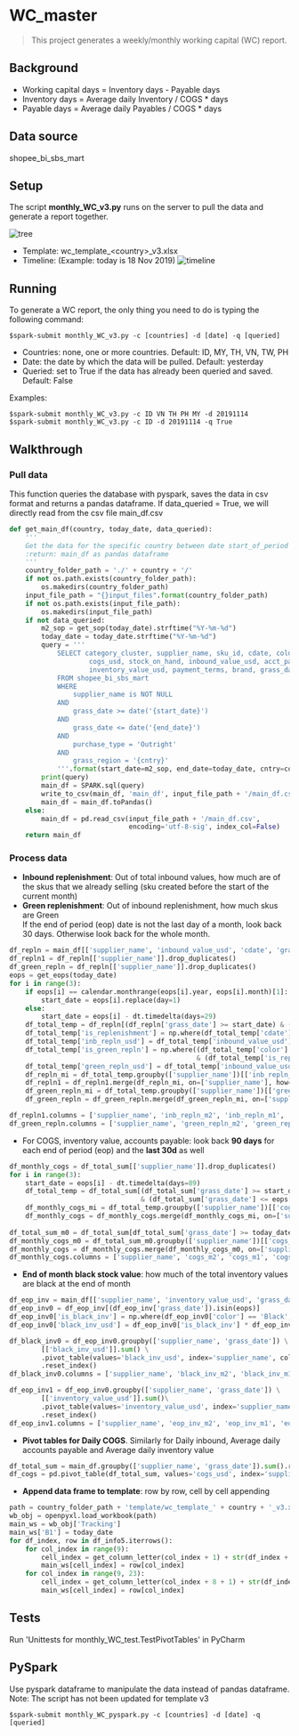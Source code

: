 # WC_master
> This project generates a weekly/monthly working capital (WC) report.

## Background
* Working capital days = Inventory days - Payable days
* Inventory days = Average daily Inventory / COGS * days
* Payable days = Average daily Payables / COGS * days

## Data source 
shopee_bi_sbs_mart

## Setup
The script __monthly_WC_v3.py__ runs on the server to pull the data and generate a report together. 
            
![tree](https://github.com/shinpark3/WC_master/blob/master/images/tree.jpg)

* Template: wc_template_\<country\>_v3.xlsx
* Timeline: (Example: today is 18 Nov 2019)
![timeline](https://github.com/shinpark3/WC_master/blob/master/images/timeline.png)

## Running
To generate a WC report, the only thing you need to do is typing the following command:
```
$spark-submit monthly_WC_v3.py -c [countries] -d [date] -q [queried]
```
- Countries: none, one or more countries. Default: ID, MY, TH, VN, TW, PH
- Date: the date by which the data will be pulled. Default: yesterday 
- Queried: set to True if the data has already been queried and saved. Default: False

Examples:
```
$spark-submit monthly_WC_v3.py -c ID VN TH PH MY -d 20191114 
$spark-submit monthly_WC_v3.py -c ID -d 20191114 -q True
```

## Walkthrough
### Pull data
This function queries the database with pyspark, saves the data in csv format and returns a pandas dataframe.
If data_queried = True, we will directly read from the csv file main_df.csv
```python
def get_main_df(country, today_date, data_queried):
    '''
    Get the data for the specific country between date start_of_period (sop) and today_date
    :return: main_df as pandas dataframe
    '''
    country_folder_path = './' + country + '/'
    if not os.path.exists(country_folder_path):
        os.makedirs(country_folder_path)
    input_file_path = "{}input_files".format(country_folder_path)
    if not os.path.exists(input_file_path):
        os.makedirs(input_file_path)
    if not data_queried:
        m2_sop = get_sop(today_date).strftime("%Y-%m-%d")
        today_date = today_date.strftime("%Y-%m-%d")
        query = '''
            SELECT category_cluster, supplier_name, sku_id, cdate, color,
                    cogs_usd, stock_on_hand, inbound_value_usd, acct_payables_usd, 
                    inventory_value_usd, payment_terms, brand, grass_date 
            FROM shopee_bi_sbs_mart
            WHERE
                supplier_name is NOT NULL
            AND
                grass_date >= date('{start_date}')
            AND
                grass_date <= date('{end_date}')
            AND
                purchase_type = 'Outright'
            AND 
                grass_region = '{cntry}'
            '''.format(start_date=m2_sop, end_date=today_date, cntry=country)
        print(query)
        main_df = SPARK.sql(query)
        write_to_csv(main_df, 'main_df', input_file_path + '/main_df.csv')
        main_df = main_df.toPandas()
    else:
        main_df = pd.read_csv(input_file_path + '/main_df.csv',
                              encoding='utf-8-sig', index_col=False)
    return main_df
```

### Process data
* __Inbound replenishment__: Out of total inbound values, how much are of the skus that we already selling (sku created before the start of the current month)
* __Green replenishment__: Out of inbound replenishment, how much skus are Green  
If the end of period (eop) date is not the last day of a month, look back 30 days. Otherwise look back for the whole month.  
```python
df_repln = main_df[['supplier_name', 'inbound_value_usd', 'cdate', 'grass_date', 'color']]
df_repln1 = df_repln[['supplier_name']].drop_duplicates()
df_green_repln = df_repln[['supplier_name']].drop_duplicates()
eops = get_eops(today_date)
for i in range(3):
    if eops[i] == calendar.monthrange(eops[i].year, eops[i].month)[1]:
        start_date = eops[i].replace(day=1)
    else:
        start_date = eops[i] - dt.timedelta(days=29)
    df_total_temp = df_repln[(df_repln['grass_date'] >= start_date) & (df_repln['grass_date'] <= eops[i])]
    df_total_temp['is_replenishment'] = np.where(df_total_temp['cdate'] < start_date, 1, 0)
    df_total_temp['inb_repln_usd'] = df_total_temp['inbound_value_usd'] * df_total_temp['is_replenishment']
    df_total_temp['is_green_repln'] = np.where((df_total_temp['color'] == 'Green')
                                               & (df_total_temp['is_replenishment'] == 1), 1, 0)
    df_total_temp['green_repln_usd'] = df_total_temp['inbound_value_usd'] * df_total_temp['is_green_repln']
    df_repln_mi = df_total_temp.groupby(['supplier_name'])[['inb_repln_usd']].sum()
    df_repln1 = df_repln1.merge(df_repln_mi, on=['supplier_name'], how='left')
    df_green_repln_mi = df_total_temp.groupby(['supplier_name'])[['green_repln_usd']].sum()
    df_green_repln = df_green_repln.merge(df_green_repln_mi, on=['supplier_name'], how='left')

df_repln1.columns = ['supplier_name', 'inb_repln_m2', 'inb_repln_m1', 'inb_repln_m0_30d']
df_green_repln.columns = ['supplier_name', 'green_repln_m2', 'green_repln_m1', 'green_repln_m0_30d']
```

* For COGS, inventory value, accounts payable: look back __90 days__ for each end of period (eop) and the __last 30d__ as well  
```python
df_monthly_cogs = df_total_sum[['supplier_name']].drop_duplicates()
for i in range(3):
    start_date = eops[i] - dt.timedelta(days=89)
    df_total_temp = df_total_sum[(df_total_sum['grass_date'] >= start_date)
                                 & (df_total_sum['grass_date'] <= eops[i])]
    df_monthly_cogs_mi = df_total_temp.groupby(['supplier_name'])[['cogs_usd']].sum()
    df_monthly_cogs = df_monthly_cogs.merge(df_monthly_cogs_mi, on=['supplier_name'], how='left')
    
df_total_sum_m0 = df_total_sum[df_total_sum['grass_date'] >= today_date - dt.timedelta(days=29)]
df_monthly_cogs_m0 = df_total_sum_m0.groupby(['supplier_name'])[['cogs_usd']].sum()
df_monthly_cogs = df_monthly_cogs.merge(df_monthly_cogs_m0, on=['supplier_name'], how='left')
df_monthly_cogs.columns = ['supplier_name', 'cogs_m2', 'cogs_m1', 'cogs_m0', 'cogs_m0_30d']
```

* __End of month black stock value__: how much of the total inventory values are black at the end of month
```python
df_eop_inv = main_df[['supplier_name', 'inventory_value_usd', 'grass_date', 'color']]
df_eop_inv0 = df_eop_inv[(df_eop_inv['grass_date']).isin(eops)]
df_eop_inv0['is_black_inv'] = np.where(df_eop_inv0['color'] == 'Black', 1, 0)
df_eop_inv0['black_inv_usd'] = df_eop_inv0['is_black_inv'] * df_eop_inv0['inventory_value_usd']

df_black_inv0 = df_eop_inv0.groupby(['supplier_name', 'grass_date']) \
        [['black_inv_usd']].sum() \
        .pivot_table(values='black_inv_usd', index='supplier_name', columns='grass_date') \
        .reset_index()
df_black_inv0.columns = ['supplier_name', 'black_inv_m2', 'black_inv_m1', 'black_inv_m0']

df_eop_inv1 = df_eop_inv0.groupby(['supplier_name', 'grass_date']) \
        [['inventory_value_usd']].sum()\
        .pivot_table(values='inventory_value_usd', index='supplier_name', columns='grass_date')\
        .reset_index()
df_eop_inv1.columns = ['supplier_name', 'eop_inv_m2', 'eop_inv_m1', 'eop_inv_m0']
```

* __Pivot tables for Daily COGS__. Similarly for Daily inbound, Average daily accounts payable and Average daily inventory value
```python
df_total_sum = main_df.groupby(['supplier_name', 'grass_date']).sum().reset_index()
df_cogs = pd.pivot_table(df_total_sum, values='cogs_usd', index='supplier_name', columns='grass_date').reset_index()
```

* __Append data frame to template__: row by row, cell by cell appending
```python
path = country_folder_path + 'template/wc_template_' + country + '_v3.xlsx'
wb_obj = openpyxl.load_workbook(path)
main_ws = wb_obj['Tracking']
main_ws['B1'] = today_date
for df_index, row in df_info5.iterrows():
    for col_index in range(9):
        cell_index = get_column_letter(col_index + 1) + str(df_index + 4)
        main_ws[cell_index] = row[col_index]
    for col_index in range(9, 23):
        cell_index = get_column_letter(col_index + 8 + 1) + str(df_index + 4)
        main_ws[cell_index] = row[col_index]
```

## Tests
Run 'Unittests for monthly_WC_test.TestPivotTables' in PyCharm

## PySpark
Use pyspark dataframe to manipulate the data instead of pandas dataframe.
Note: The script has not been updated for template v3
```
$spark-submit monthly_WC_pyspark.py -c [countries] -d [date] -q [queried]
```
